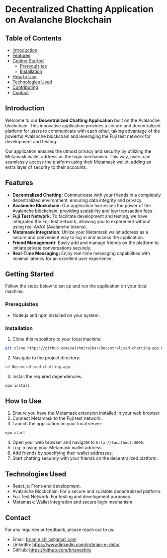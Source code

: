 
# Decentralized Chatting Application on Avalanche Blockchain



## Table of Contents

- [Introduction](#introduction)
- [Features](#features)
- [Getting Started](#getting-started)
  - [Prerequisites](#prerequisites)
  - [Installation](#installation)
- [How to Use](#how-to-use)
- [Technologies Used](#technologies-used)
- [Contributing](#contributing)
- [Contact](#contact)

## Introduction

Welcome to our **Decentralized Chatting Application** built on the Avalanche blockchain. This innovative application provides a secure and decentralized platform for users to communicate with each other, taking advantage of the powerful Avalanche blockchain and leveraging the Fuji test network for development and testing.

Our application ensures the utmost privacy and security by utilizing the Metamask wallet address as the login mechanism. This way, users can seamlessly access the platform using their Metamask wallet, adding an extra layer of security to their accounts.

## Features

- **Decentralized Chatting:** Communicate with your friends in a completely decentralized environment, ensuring data integrity and privacy.
- **Avalanche Blockchain:** Our application harnesses the power of the Avalanche blockchain, providing scalability and low transaction fees.
- **Fuji Test Network:** To facilitate development and testing, we have integrated the Fuji test network, allowing you to experiment without using real AVAX (Avalanche tokens).
- **Metamask Integration:** Utilize your Metamask wallet address as a secure and convenient way to log in and access the application.
- **Friend Management:** Easily add and manage friends on the platform to initiate private conversations securely.
- **Real-Time Messaging:** Enjoy real-time messaging capabilities with minimal latency for an excellent user experience.

## Getting Started

Follow the steps below to set up and run the application on your local machine.

### Prerequisites

- Node.js and npm installed on your system.

### Installation

1. Clone this repository to your local machine:

```bash
git clone https://github.com/saishmirajkar/Decentralised-chatting-app.git
```

2. Navigate to the project directory:

```bash
cd Decentralised-chatting-app
```

3. Install the required dependencies:

```bash
npm install
```

## How to Use

1. Ensure you have the Metamask extension installed in your web browser.
2. Connect Metamask to the Fuji test network.
3. Launch the application on your local server:

```bash
npm start
```

4. Open your web browser and navigate to `http://localhost:3000`.
5. Log in using your Metamask wallet address.
6. Add friends by specifying their wallet addresses.
7. Start chatting securely with your friends on the decentralized platform.

## Technologies Used

- React.js: Front-end development.
- Avalanche Blockchain: For a secure and scalable decentralized platform.
- Fuji Test Network: For testing and development purposes.
- Metamask: Wallet integration and secure login mechanism.

## Contact

For any inquiries or feedback, please reach out to us:

- Email: brian.e.shilo@gmail.com
- LinkedIn: https://www.linkedin.com/in/brian-e-shilo/
- GitHub: https://github.com/brianeshilo
